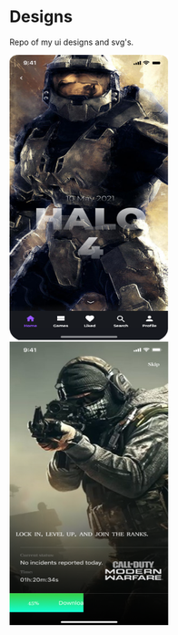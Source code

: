 # Designs
 Repo of my ui designs and svg's.
 

<div style="display:flex; width:100%; height:100%; flex-wrap:wrap;" ><img src="https://github.com/satish-rajnale/Designs/blob/main/Halo.png" width="280px" height="500px"/><img src="https://github.com/satish-rajnale/Designs/blob/main/cod.png" width="280px" height="500px"/></div>







